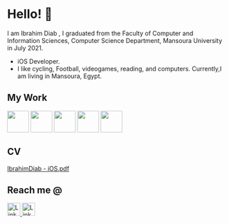# Hello! 👋
I am Ibrahim Diab , I graduated from the Faculty of Computer and Information Sciences, Computer Science Department, Mansoura University in July 2021.
- iOS Developer.
- I like cycling, Football, videogames, reading, and computers. Currently,I am living in Mansoura, Egypt.
## My Work
<img src="https://user-images.githubusercontent.com/61358381/198679051-1ac6fe2c-1453-41ef-88d5-3dab092c3e0f.png" width="50" height="50" /> <t/>
<img src="https://user-images.githubusercontent.com/61358381/198678168-101c45d7-5aee-48b1-9ad3-72c2c60f1d89.png" width="50" height="50" />  <t/>
 <img src="https://user-images.githubusercontent.com/61358381/198678179-fc580d8a-5b9a-490a-ba30-c8323567b218.png" width="50" height="50" />
  <img src="https://user-images.githubusercontent.com/61358381/198679303-69ffba67-ac4b-4c2d-8ef5-75e3073fc990.png" width="50" height="50" /> 
   <img src="https://user-images.githubusercontent.com/61358381/198678189-8238fcfe-9a00-4bdb-b1e8-7fa4caa4e3cf.png" width="50" height="50" />
   ## CV
   [IbrahimDiab - iOS.pdf](https://github.com/Ibrahim-Diab/Ibrahim-Diab/files/10811148/IbrahimDiab.-.iOS.pdf)
## Reach me @
 <a href="ibrahimdiab011@gmail.com">
         <img alt="Linkedin" src="https://user-images.githubusercontent.com/61358381/198680726-c6331b2f-e3c9-4972-9d27-4e58ce4cebaf.png"
         width=30" height="30">
      </a> 
                              <a href="https://www.linkedin.com/in/ibrahim-diab7/">
         <img alt="Linkedin" src="https://user-images.githubusercontent.com/61358381/198680720-6a7cce56-a66d-4383-b8c0-f1d3ee81cf0f.png"
         width=30" height="30">
      </a>
                              
                                       
